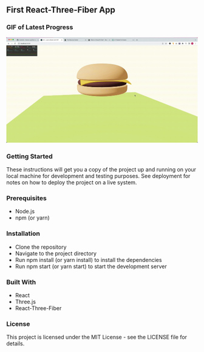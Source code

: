 ## First React-Three-Fiber App

### GIF of Latest Progress
![](./gifs/2023-1-5-2.gif)

### Getting Started
These instructions will get you a copy of the project up and running on your local machine for development and testing purposes. See deployment for notes on how to deploy the project on a live system.

### Prerequisites
- Node.js
- npm (or yarn)

### Installation
- Clone the repository
- Navigate to the project directory
- Run npm install (or yarn install) to install the dependencies
- Run npm start (or yarn start) to start the development server

### Built With
- React
- Three.js
- React-Three-Fiber

### License
This project is licensed under the MIT License - see the LICENSE file for details.